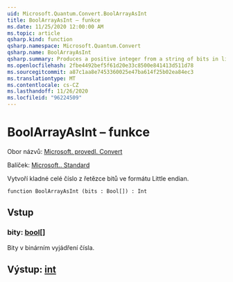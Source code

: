 ```yaml
---
uid: Microsoft.Quantum.Convert.BoolArrayAsInt
title: BoolArrayAsInt – funkce
ms.date: 11/25/2020 12:00:00 AM
ms.topic: article
qsharp.kind: function
qsharp.namespace: Microsoft.Quantum.Convert
qsharp.name: BoolArrayAsInt
qsharp.summary: Produces a positive integer from a string of bits in little endian format.
ms.openlocfilehash: 2fbe4492bef5f61d20e33c8500e841413d511d78
ms.sourcegitcommit: a87c1aa8e7453360025e47ba614f25b02ea84ec3
ms.translationtype: MT
ms.contentlocale: cs-CZ
ms.lasthandoff: 11/26/2020
ms.locfileid: "96224509"
---
```

# <a name="boolarrayasint-function"></a>BoolArrayAsInt – funkce

Obor názvů: [Microsoft. provedl. Convert](xref:Microsoft.Quantum.Convert)

Balíček: [Microsoft.. Standard](https://nuget.org/packages/Microsoft.Quantum.Standard)


Vytvoří kladné celé číslo z řetězce bitů ve formátu Little endian.

```qsharp
function BoolArrayAsInt (bits : Bool[]) : Int
```


## <a name="input"></a>Vstup

### <a name="bits--bool"></a>bity: [bool](xref:microsoft.quantum.lang-ref.bool)[]

Bity v binárním vyjádření čísla.



## <a name="output--int"></a>Výstup: [int](xref:microsoft.quantum.lang-ref.int)

